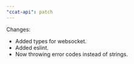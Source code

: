 ```yaml
---
"ccat-api": patch
---
```


Changes:

- Added types for websocket.
- Added eslint.
- Now throwing error codes instead of strings.
